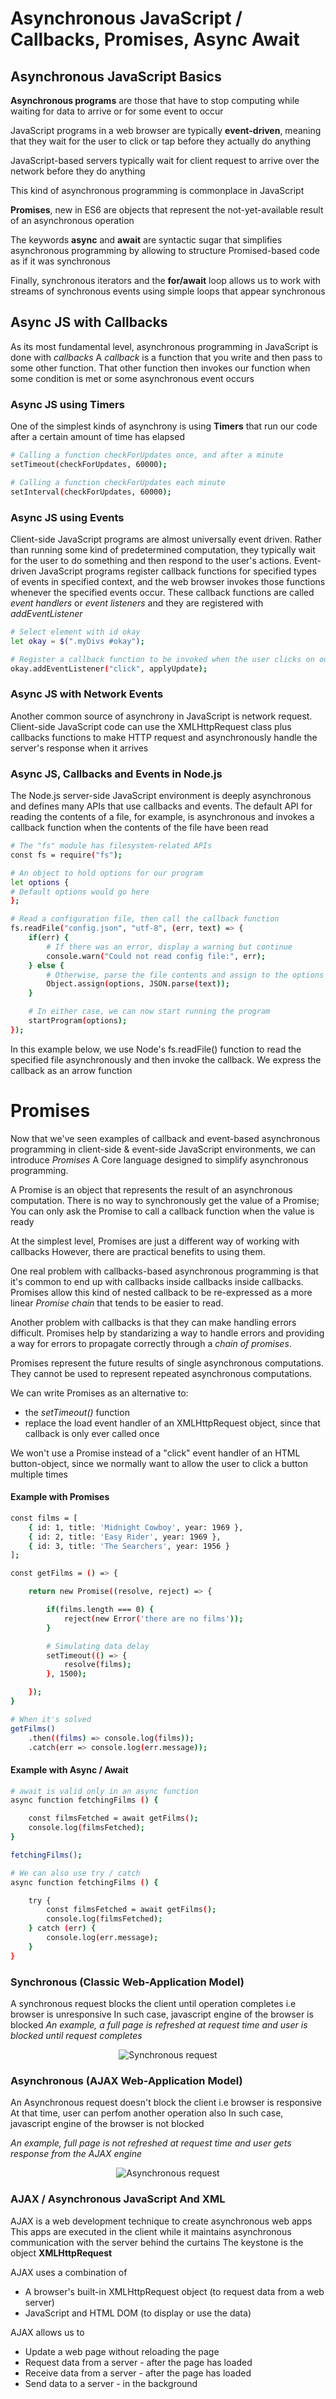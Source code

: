 # Asynchronous JavaScript / Callbacks, Promises, Async Await

## Asynchronous JavaScript Basics
**Asynchronous programs** are those that have to stop computing while waiting for data to arrive or for some event to occur

JavaScript programs in a web browser are typically **event-driven**, meaning that they wait for the user to click or tap before they actually do anything

JavaScript-based servers typically wait for client request to arrive over the network before they do anything

This kind of asynchronous programming is commonplace in JavaScript

**Promises**, new in ES6 are objects that represent the not-yet-available result of an asynchronous operation

The keywords **async** and **await** are syntactic sugar that simplifies asynchronous programming by allowing to structure Promised-based code as if it was synchronous

Finally, synchronous iterators and the **for/await** loop allows us to work with streams of synchronous events using simple loops that appear synchronous


## Async JS with Callbacks
As its most fundamental level, asynchronous programming in JavaScript is done with *callbacks*
A *callback* is a function that you write and then pass to some other function.
That other function then invokes our function when some condition is met or some asynchronous event occurs


### Async JS using Timers
One of the simplest kinds of asynchrony is using **Timers** that run our code after a certain amount of time has elapsed
```sh
# Calling a function checkForUpdates once, and after a minute
setTimeout(checkForUpdates, 60000);

# Calling a function checkForUpdates each minute
setInterval(checkForUpdates, 60000);
```

### Async JS using Events
Client-side JavaScript programs are almost universally event driven.
Rather than running some kind of predetermined computation, they typically wait for the user to do something and then respond to the user's actions.
Event-driven JavaScript programs register callback functions for specified types of events in specified context, and the web browser invokes those functions whenever the specified events occur.
These callback functions are called *event handlers* or *event listeners* and they are registered with *addEventListener*
```sh
# Select element with id okay
let okay = $(".myDivs #okay");

# Register a callback function to be invoked when the user clicks on our okay element
okay.addEventListener("click", applyUpdate);
```

### Async JS with Network Events
Another common source of asynchrony in JavaScript is network request.
Client-side JavaScript code can use the XMLHttpRequest class plus callbacks functions to make HTTP request and asynchronously handle the server's response when it arrives


### Async JS, Callbacks and Events in Node.js
The Node.js server-side JavaScript environment is deeply asynchronous and defines many APIs that use callbacks and events.
The default API for reading the contents of a file, for example, is asynchronous and invokes a callback function when the contents of the file have been read
```sh
# The "fs" module has filesystem-related APIs
const fs = require("fs");

# An object to hold options for our program
let options {
# Default options would go here
};

# Read a configuration file, then call the callback function
fs.readFile("config.json", "utf-8", (err, text) => {
	if(err) {
		# If there was an error, display a warning but continue
		console.warn("Could not read config file:", err);
	} else {
		# Otherwise, parse the file contents and assign to the options object
		Object.assign(options, JSON.parse(text));
	}

	# In either case, we can now start running the program
	startProgram(options);
});
```
In this example below, we use Node's fs.readFile() function to read the specified file asynchronously and then invoke the callback.
We express the callback as an arrow function




# Promises
Now that we've seen examples of callback and event-based asynchronous programming in client-side & event-side JavaScript environments, we can introduce *Promises*
A Core language designed to simplify asynchronous programming.

A Promise is an object that represents the result of an asynchronous computation.
There is no way to synchronously get the value of a Promise; You can only ask the Promise to call a callback function when the value is ready

At the simplest level, Promises are just a different way of working with callbacks
However, there are practical benefits to using them.

One real problem with callbacks-based asynchronous programming is that it's common to end up with callbacks inside callbacks inside callbacks.
Promises allow this kind of nested callback to be re-expressed as a more linear *Promise chain* that tends to be easier to read.

Another problem with callbacks is that they can make handling errors difficult.
Promises help by standarizing a way to handle errors and providing a way for errors to propagate correctly through a *chain of promises*.

Promises represent the future results of single asynchronous computations.
They cannot be used to represent repeated asynchronous computations.

We can write Promises as an alternative to:
- the *setTimeout()* function
- replace the load event handler of an XMLHttpRequest object, since that callback is only ever called once

We won't use a Promise instead of a "click" event handler of an HTML button-object, since we normally want to allow the user to click a button multiple times


#### Example with Promises
```sh
const films = [
	{ id: 1, title: 'Midnight Cowboy', year: 1969 },
	{ id: 2, title: 'Easy Rider', year: 1969 },
	{ id: 3, title: 'The Searchers', year: 1956 }
];

const getFilms = () => {

	return new Promise((resolve, reject) => {

		if(films.length === 0) {
			reject(new Error('there are no films'));
		}

		# Simulating data delay
		setTimeout(() => {
			resolve(films);
		}, 1500);

	});
}

# When it's solved
getFilms()
	.then((films) => console.log(films));
	.catch(err => console.log(err.message));
```

#### Example with Async / Await
```sh
# await is valid only in an async function
async function fetchingFilms () {

	const filmsFetched = await getFilms();
	console.log(filmsFetched);
}

fetchingFilms();

# We can also use try / catch
async function fetchingFilms () {

	try {
		const filmsFetched = await getFilms();
		console.log(filmsFetched);
	} catch (err) {
		console.log(err.message);
	}
}
```


### Synchronous (Classic Web-Application Model)
A synchronous request blocks the client until operation completes i.e browser is unresponsive
In such case, javascript engine of the browser is blocked
*An example, a full page is refreshed at request time and user is blocked until request completes*
<p align="center">
        <img src="../../Images/synchronousrequest.jpg" alt="Synchronous request">
</p>




### Asynchronous (AJAX Web-Application Model)
An Asynchronous request doesn't block the client i.e browser is responsive
At that time, user can perfom another operation also
In such case, javascript engine of the browser is not blocked

*An example, full page is not refreshed at request time and user gets response from the AJAX engine*
<p align="center">
        <img src="../../Images/asynchronousrequest.jpg" alt="Asynchronous request">
</p>




### AJAX / Asynchronous JavaScript And XML
AJAX is a web development technique to create asynchronous web apps
This apps are executed in the client while it maintains asynchronous communication with the server behind the curtains
The keystone is the object **XMLHttpRequest**

AJAX uses a combination of
- A browser's built-in XMLHttpRequest object (to request data from a web server)
- JavaScript and HTML DOM (to display or use the data)

AJAX allows us to
- Update a web page without reloading the page
- Request data from a server - after the page has loaded
- Receive data from a server - after the page has loaded
- Send data to a server - in the background
